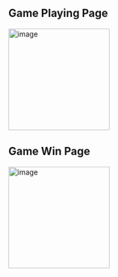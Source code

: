 <h2>Game Playing Page</h2>

<img src="https://github.com/sanket96s/projects/assets/109816069/0f420f3b-81ff-4ed2-a765-1efab91efa01" alt="image" height="200">

<h2>Game Win Page</h2>

<img src="https://github.com/sanket96s/projects/assets/109816069/e2889676-33a7-4111-98d7-0aa164b4447b" alt="image" height="200">
